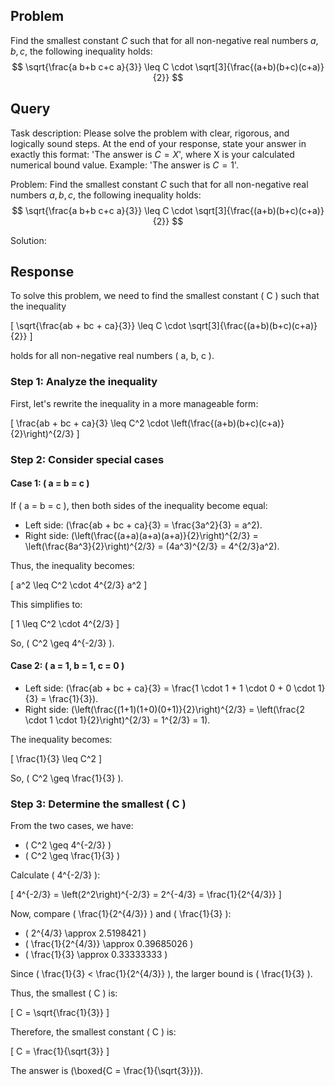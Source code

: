 ## Problem

Find the smallest constant $C$ such that for all non-negative real numbers $a, b, c$, the following inequality holds:
$$
\sqrt{\frac{a b+b c+c a}{3}} \leq C \cdot \sqrt[3]{\frac{(a+b)(b+c)(c+a)}{2}}
$$

## Query

Task description: Please solve the problem with clear, rigorous, and logically sound steps. At the end of your response, state your answer in exactly this format: 'The answer is $C=X$', where X is your calculated numerical bound value. Example: 'The answer is $C=1$'.

Problem: Find the smallest constant $C$ such that for all non-negative real numbers $a, b, c$, the following inequality holds:
$$
\sqrt{\frac{a b+b c+c a}{3}} \leq C \cdot \sqrt[3]{\frac{(a+b)(b+c)(c+a)}{2}}
$$

Solution:

## Response

To solve this problem, we need to find the smallest constant \( C \) such that the inequality

\[
\sqrt{\frac{ab + bc + ca}{3}} \leq C \cdot \sqrt[3]{\frac{(a+b)(b+c)(c+a)}{2}}
\]

holds for all non-negative real numbers \( a, b, c \).

### Step 1: Analyze the inequality

First, let's rewrite the inequality in a more manageable form:

\[
\frac{ab + bc + ca}{3} \leq C^2 \cdot \left(\frac{(a+b)(b+c)(c+a)}{2}\right)^{2/3}
\]

### Step 2: Consider special cases

#### Case 1: \( a = b = c \)

If \( a = b = c \), then both sides of the inequality become equal:

- Left side: \(\frac{ab + bc + ca}{3} = \frac{3a^2}{3} = a^2\).
- Right side: \(\left(\frac{(a+a)(a+a)(a+a)}{2}\right)^{2/3} = \left(\frac{8a^3}{2}\right)^{2/3} = (4a^3)^{2/3} = 4^{2/3}a^2\).

Thus, the inequality becomes:

\[
a^2 \leq C^2 \cdot 4^{2/3} a^2
\]

This simplifies to:

\[
1 \leq C^2 \cdot 4^{2/3}
\]

So, \( C^2 \geq 4^{-2/3} \).

#### Case 2: \( a = 1, b = 1, c = 0 \)

- Left side: \(\frac{ab + bc + ca}{3} = \frac{1 \cdot 1 + 1 \cdot 0 + 0 \cdot 1}{3} = \frac{1}{3}\).
- Right side: \(\left(\frac{(1+1)(1+0)(0+1)}{2}\right)^{2/3} = \left(\frac{2 \cdot 1 \cdot 1}{2}\right)^{2/3} = 1^{2/3} = 1\).

The inequality becomes:

\[
\frac{1}{3} \leq C^2
\]

So, \( C^2 \geq \frac{1}{3} \).

### Step 3: Determine the smallest \( C \)

From the two cases, we have:

- \( C^2 \geq 4^{-2/3} \)
- \( C^2 \geq \frac{1}{3} \)

Calculate \( 4^{-2/3} \):

\[
4^{-2/3} = \left(2^2\right)^{-2/3} = 2^{-4/3} = \frac{1}{2^{4/3}}
\]

Now, compare \( \frac{1}{2^{4/3}} \) and \( \frac{1}{3} \):

- \( 2^{4/3} \approx 2.5198421 \)
- \( \frac{1}{2^{4/3}} \approx 0.39685026 \)
- \( \frac{1}{3} \approx 0.33333333 \)

Since \( \frac{1}{3} < \frac{1}{2^{4/3}} \), the larger bound is \( \frac{1}{3} \).

Thus, the smallest \( C \) is:

\[
C = \sqrt{\frac{1}{3}}
\]

Therefore, the smallest constant \( C \) is:

\[
C = \frac{1}{\sqrt{3}}
\]

The answer is \(\boxed{C = \frac{1}{\sqrt{3}}}\).